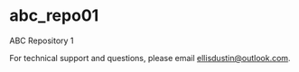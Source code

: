 # abc_repo01
ABC Repository 1

For technical support and questions, please email ellisdustin@outlook.com. 
